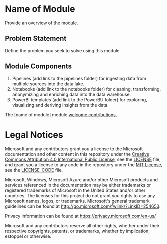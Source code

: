 # Name of Module
Provide an overview of the module.

## Problem Statement
Define the problem you seek to solve using this module. 


## Module Components 
1. Pipelines (add link to the pipelines folder) for ingesting data from multiple sources into the data lake.
2. Notebooks (add link to the notebooks folder) for cleaning, transforming, anonymizing and enriching data into the data warehouse.
3. PowerBI templates (add link to the PowerBU folder) for exploring, visualizing and deriving insights from the data.

The [name of module] module [welcome contributions.](https://github.com/microsoft/OpenEduAnalytics/blob/main/CONTRIBUTING.md) 

# Legal Notices

Microsoft and any contributors grant you a license to the Microsoft documentation and other content
in this repository under the [Creative Commons Attribution 4.0 International Public License](https://creativecommons.org/licenses/by/4.0/legalcode),
see the [LICENSE](LICENSE) file, and grant you a license to any code in the repository under the [MIT License](https://opensource.org/licenses/MIT), see the
[LICENSE-CODE](LICENSE-CODE) file.

Microsoft, Windows, Microsoft Azure and/or other Microsoft products and services referenced in the documentation
may be either trademarks or registered trademarks of Microsoft in the United States and/or other countries.
The licenses for this project do not grant you rights to use any Microsoft names, logos, or trademarks.
Microsoft's general trademark guidelines can be found at http://go.microsoft.com/fwlink/?LinkID=254653.

Privacy information can be found at https://privacy.microsoft.com/en-us/

Microsoft and any contributors reserve all other rights, whether under their respective copyrights, patents,
or trademarks, whether by implication, estoppel or otherwise.
